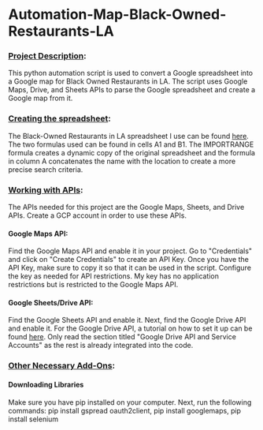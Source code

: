 # Automation-Map-Black-Owned-Restaurants-LA

### <ins>Project Description</ins>:
This python automation script is used to convert a Google spreadsheet into a Google map for Black Owned Restaurants in LA. The script uses Google Maps, Drive, and Sheets APIs to parse the Google spreadsheet and create a Google map from it. 


### <ins>Creating the spreadsheet</ins>:
The Black-Owned Restaurants in LA spreadsheet I use can be found [here](https://docs.google.com/spreadsheets/d/1r27r7aKiiuCtdCYFcReoUE8ZwXcX1VKbOygS_Do5Uec/edit?usp=sharing). The two formulas used can be found in cells A1 and B1. The IMPORTRANGE formula creates a dynamic copy of the original spreadsheet and the formula in column A concatenates the name with the location to create a more precise search criteria.

### <ins>Working with APIs</ins>:
The APIs needed for this project are the Google Maps, Sheets, and Drive APIs. Create a GCP account in order to use these APIs.
#### Google Maps API:
Find the Google Maps API and enable it in your project. Go to "Credentials" and click on "Create Credentials" to create an API Key. Once you have the API Key, make sure to copy it so that it can be used in the script. Configure the key as needed for API restrictions. My key has no application restrictions but is restricted to the Google Maps API.

#### Google Sheets/Drive API:
Find the Google Sheets API and enable it. Next, find the Google Drive API and enable it. For the Google Drive API, a tutorial on how to set it up can be found [here](https://www.twilio.com/blog/2017/02/an-easy-way-to-read-and-write-to-a-google-spreadsheet-in-python.html?utm_source=youtube&utm_medium=video&utm_campaign=youtube_python_google_sheets). Only read the section titled "Google Drive API and Service Accounts" as the rest is already integrated into the code.


### <ins>Other Necessary Add-Ons</ins>: 
#### Downloading Libraries
Make sure you have pip installed on your computer. Next, run the following commands: pip install gspread oauth2client, pip install googlemaps, pip install selenium
